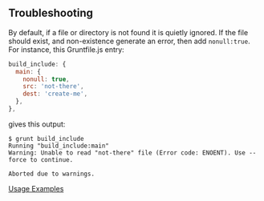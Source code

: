 ## Troubleshooting

By default, if a file or directory is not found it is quietly ignored. If the file should exist, and non-existence generate an error, then add `nonull:true`. For instance, this Gruntfile.js entry:

```js
build_include: {
  main: {
    nonull: true,
    src: 'not-there',
    dest: 'create-me',
  },
},
```

gives this output:

```text
$ grunt build_include
Running "build_include:main"
Warning: Unable to read "not-there" file (Error code: ENOENT). Use --force to continue.

Aborted due to warnings.
```

[Usage Examples](../)